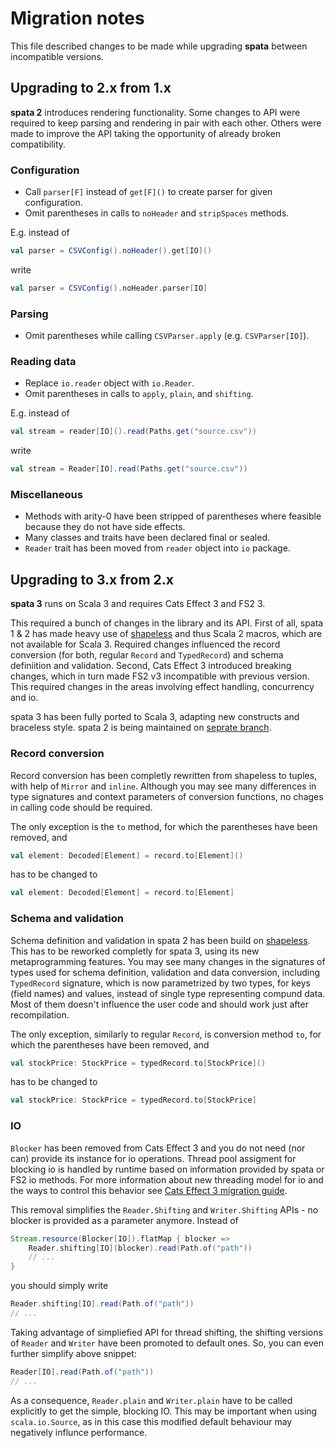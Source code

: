 Migration notes
===============

This file described changes to be made while upgrading **spata** between incompatible versions.  

Upgrading to 2.x from 1.x
-------------------------

**spata 2** introduces rendering functionality.
Some changes to API were required to keep parsing and rendering in pair with each other.
Others were made to improve the API taking the opportunity of already broken compatibility.

### Configuration

*   Call `parser[F]` instead of `get[F]()` to create parser for given configuration.
*   Omit parentheses in calls to `noHeader` and `stripSpaces` methods.
  
E.g. instead of
```scala
val parser = CSVConfig().noHeader().get[IO]()
```
write
```scala
val parser = CSVConfig().noHeader.parser[IO]
```

### Parsing

*   Omit parentheses while calling `CSVParser.apply` (e.g. `CSVParser[IO]`).

### Reading data

*   Replace `io.reader` object with `io.Reader`.
*   Omit parentheses in calls to `apply`, `plain`, and `shifting`.

E.g. instead of
```scala
val stream = reader[IO]().read(Paths.get("source.csv"))
```
write
```scala
val stream = Reader[IO].read(Paths.get("source.csv"))
```

### Miscellaneous

*   Methods with arity-0 have been stripped of parentheses where feasible because they do not have side effects.
*   Many classes and traits have been declared final or sealed.
*   `Reader` trait has been moved from `reader` object into `io` package.

Upgrading to 3.x from 2.x
-------------------------

**spata 3** runs on Scala 3 and requires Cats Effect 3 and FS2 3.

This required a bunch of changes in the library and its API.
First of all, spata 1 & 2 has made heavy use of [shapeless](https://github.com/milessabin/shapeless)
and thus Scala 2 macros, which are not available for Scala 3.
Required changes influenced the record conversion (for both, regular `Record` and `TypedRecord`)
and schema definiition and validation.
Second, Cats Effect 3 introduced breaking changes, which in turn made FS2 v3 incompatible with previous version.
This required changes in the areas involving effect handling, concurrency and io.

spata 3 has been fully ported to Scala 3, adapting new constructs and braceless style.
spata 2 is being maintained on [seprate branch](https://github.com/fingo/spata/tree/spata2).

### Record conversion

Record conversion has been completly rewritten from shapeless to tuples, with help of `Mirror` and `inline`.
Although you may see many differences in type signatures and context parameters of conversion functions,
no chages in calling code should be required.

The only exception is the `to` method, for which the parentheses have been removed, and
```scala
val element: Decoded[Element] = record.to[Element]()
```
has to be changed to
```scala
val element: Decoded[Element] = record.to[Element]
```

### Schema and validation

Schema definition and validation in spata 2 has been build on [shapeless](https://github.com/milessabin/shapeless).
This has to be reworked completly for spata 3, using its new metaprogramming features.
You may see many changes in the signatures of types used for schema definition, validation and data conversion,
including `TypedRecord` signature, which is now parametrized by two types,
for keys (field names) and values, instead of single type representing compund data.
Most of them doesn't influence the user code and should work just after recompilation.

The only exception, similarly to regular `Record`, is conversion method `to`,
for which the parentheses have been removed, and
```scala
val stockPrice: StockPrice = typedRecord.to[StockPrice]()
```
has to be changed to
```scala
val stockPrice: StockPrice = typedRecord.to[StockPrice]
```

### IO

`Blocker` has been removed from Cats Effect 3 and you do not need (nor can) provide its instance for io operations.
Thread pool assigment for blocking io is handled by runtime based on information provided by spata or FS2 io methods.
For more information about new threading model for io and the ways to control this behavior see
[Cats Effect 3 migration guide](https://typelevel.org/cats-effect/docs/migration-guide#blocker).

This removal simplifies the `Reader.Shifting` and `Writer.Shifting` APIs - 
no blocker is provided as a parameter anymore. Instead of
```scala
Stream.resource(Blocker[IO]).flatMap { blocker =>
	Reader.shifting[IO](blocker).read(Path.of("path"))
	// ...
}
```
you should simply write
```scala
Reader.shifting[IO].read(Path.of("path"))
// ...
```

Taking advantage of simpliefied API for thread shifting,
the shifting versions of `Reader` and `Writer` have been promoted to default ones.
So, you can even further simplify above snippet:
```scala
Reader[IO].read(Path.of("path"))
// ...
```
As a consequence, `Reader.plain` and `Writer.plain` have to be called explicitly to get the simple, blocking IO.
This may be important when using `scala.io.Source`,
as in this case this modified default behaviour may negatively influnce performance.
